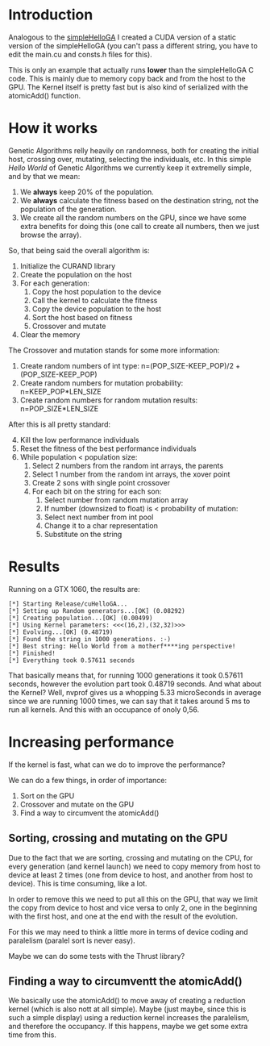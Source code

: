 # Introduction
Analogous to the [simpleHelloGA](https://github.com/minterciso/simpleHelloGA) I created a CUDA version of a static version of the simpleHelloGA (you can't pass a different string, you have to edit the main.cu and consts.h files for this).

This is only an example that actually runs **lower** than the simpleHelloGA C code. This is mainly due to memory copy back and from the host to the GPU. The Kernel itself is pretty fast but is also kind of serialized with the atomicAdd() function.

# How it works
Genetic Algorithms relly heavily on randomness, both for creating the initial host, crossing over, mutating, selecting the individuals, etc. In this simple *Hello World* of Genetic Algorithms we currently keep it extremelly simple, and by that we mean:

1. We **always** keep 20% of the population.
2. We **always** calculate the fitness based on the destination string, not the population of the generation.
3. We create all the random numbers on the GPU, since we have some extra benefits for doing this (one call to create all numbers, then we just browse the array).

So, that being said the overall algorithm is:

1. Initialize the CURAND library
2. Create the population on the host
3. For each generation:
    1. Copy the host population to the device
    2. Call the kernel to calculate the fitness
    3. Copy the device population to the host
    4. Sort the host based on fitness
    5. Crossover and mutate
4. Clear the memory

The Crossover and mutation stands for some more information:

1. Create random numbers of int type: n=(POP_SIZE-KEEP_POP)/2 + (POP_SIZE-KEEP_POP)
2. Create random numbers for mutation probability: n=KEEP_POP\*LEN_SIZE
3. Create random numbers for random mutation results: n=POP_SIZE\*LEN_SIZE

After this is all pretty standard:

4. Kill the low performance individuals
5. Reset the fitness of the best performance individuals
6. While population < population size:
    1. Select 2 numbers from the random int arrays, the parents
    2. Select 1 number from the random int arrays, the xover point
    3. Create 2 sons with single point crossover
    4. For each bit on the string for each son:
        1. Select number from random mutation array
        2. If number (downsized to float) is < probability of mutation:
        3. Select next number from int pool
        4. Change it to a char representation
        5. Substitute on the string
    
# Results
Running on a GTX 1060, the results are:
    
    [*] Starting Release/cuHelloGA... 
    [*] Setting up Random generators...[OK] (0.08292)
    [*] Creating population...[OK] (0.00499)
    [*] Using Kernel parameters: <<<(16,2),(32,32)>>>
    [*] Evolving...[OK] (0.48719)
    [*] Found the string in 1000 generations. :-)
    [*] Best string: Hello World from a motherf****ing perspective!
    [*] Finished!
    [*] Everything took 0.57611 seconds

That basically means that, for running 1000 generations it took 0.57611 seconds, however the evolution part took 0.48719 seconds. And what about the Kernel? Well, nvprof gives us a whopping 5.33 microSeconds in average since we are running 1000 times, we can say that it takes around 5 ms to run all kernels. And this with an occupance of onoly 0,56.

# Increasing performance
If the kernel is fast, what can we do to improve the performance?

We can do a few things, in order of importance:

1. Sort on the GPU
2. Crossover and mutate on the GPU
3. Find a way to circumvent the atomicAdd()

## Sorting, crossing and mutating on the GPU
Due to the fact that we are sorting, crossing and mutating on the CPU, for every generation (and kernel launch) we need to copy memory from host to device at least 2 times (one from device to host, and another from host to device). This is time consuming, like a lot.

In order to remove this we need to put all this on the GPU, that way we limit the copy from device to host and vice versa to only 2, one in the beginning with the first host, and one at the end with the result of the evolution.

For this we may need to think a little more in terms of device coding and paralelism (paralel sort is never easy).

Maybe we can do some tests with the Thrust library?

## Finding a way to circumventt the atomicAdd()
We basically use the atomicAdd() to move away of creating a reduction kernel (which is also nott at all simple). Maybe (just maybe, since this is such a simple display) using a reduction kernel increases the paralelism, and therefore the occupancy. If this happens, maybe we get some extra time from this.

